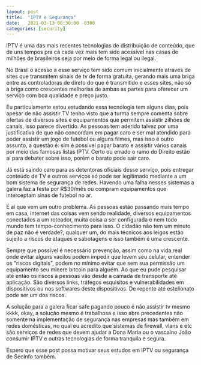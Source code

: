 ```yaml
---
layout: post
title:  "IPTV e Segurança"
date:   2021-03-13 06:30:00 -0300
categories: [security]
---
```



IPTV é uma das mais recentes tecnologias de distribuição de conteúdo, que de uns tempos pra cá cada vez mais tem
sido acessível nas casas de milhões de brasileiros seja por meio de forma legal ou ilegal.

No Brasil o acesso a esse serviço tem sido comum inicialmente através de sites que transmitem sinais de tv de forma gratuita, 
gerando mais uma briga entre as controladoras de direto do que é transmitido e esses sites, não só a briga como crescentes melhorias de ambas as partes para oferecer um serviço com boa qualidade e preço justo.

Eu particulamente estou estudando essa tecnologia tem alguns dias, pois apesar de não assistir TV tenho visto que a turma 
sempre comenta sobre ofertas de diversos sites e equipamentos que permitem assistir zilhões de canais, isso parece divertido.
As pessoas tem aderido talvez por uma justificativa de que não concordam em pagar caro e ser mal atendido para poder assistir um jogo de futebol ou alguns filmes, mas isso é outro assunto, 
a questão é: sim é possível pagar barato e assistir vários canais por meio das famosas listas IPTV. Certo ou errado o ramo do Direito estão aí para debater sobre isso, porém o barato pode sair caro.

Já está saindo caro para as detentoras oficiais desse serviço, pois entregar conteúdo de TV e outros serviços só pode ser legitimado mediante a um bom sistema de segurança de redes. 
Havendo uma falha nesses sistemas a galera faz a festa por R$30/mês ou compram equipamentos que interceptam sinas de futebol no ar.

É aí que vem um outro problema. As pessoas estão passando mais tempo em casa, internet das coisas vem sendo realidade, diversos equipamentos conectados a um roteador, muita coisa a ser configurada e nem todo mundo tem tempo-conhecimento para isso.
O cidadão não tem um minuto de paz não é verdade?, qualquer um, do mais técnicos aos leigos estão sujeito a riscos de ataques e sabotagens e isso também é uma crescente. 
 
Sempre que possível é necessário prevenção, assim como na vida real onde evitar alguns vacilos podem impedir que levem seu celular, entender os "riscos digitais", podem no mínimo evitar que sem sua permissão um equipamento seu minere bitcoin para alguém.
Ao que eu pude pesquisar até então os riscos à pessoas vão desde a camada de transporte até aplicação. São diversos links, tráfegos esquisitos e vulnerabilidades em dispositivos ou nos softwares deste dispositivos.
De repente até estelionato pode ser um dos riscos.

A solução para a galera ficar safe pagando pouco é não assistir tv mesmo kkkk, okay, a solução mesmo é trabalhosa e isso abre precedentes não somente na implementação de segurança nas empresas mas também em redes domésticas, no qual eu acredito que 
sistemas de firewall, vlans e etc são serviços de redes que devem ajudar a Dona Maria ou o vascaíno João consumir IPTV e outras tecnologias de forma tranquila e segura.

Espero que esse post possa motivar seus estudos em IPTV ou segurança de SecInfo também.
